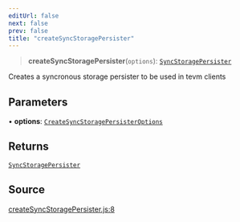 ```yaml
---
editUrl: false
next: false
prev: false
title: "createSyncStoragePersister"
---
```


> **createSyncStoragePersister**(`options`): [`SyncStoragePersister`](/reference/type-aliases/syncstoragepersister/)

Creates a syncronous storage persister to be used in tevm clients

## Parameters

• **options**: [`CreateSyncStoragePersisterOptions`](/reference/type-aliases/createsyncstoragepersisteroptions/)

## Returns

[`SyncStoragePersister`](/reference/type-aliases/syncstoragepersister/)

## Source

[createSyncStoragePersister.js:8](https://github.com/evmts/tevm-monorepo/blob/main/packages/sync-storage-persister/src/createSyncStoragePersister.js#L8)
